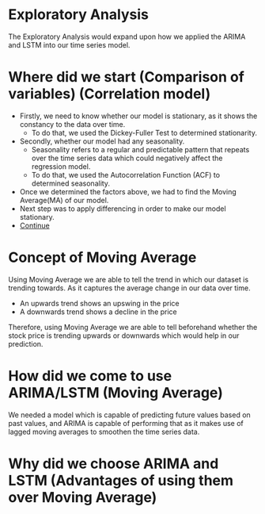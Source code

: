 # Exploratory Analysis
The Exploratory Analysis would expand upon how we applied the ARIMA and LSTM into our time series model.

# Where did we start (Comparison of variables) (Correlation model)
* Firstly, we need to know whether our model is stationary, as it shows the constancy to the data over time.
  * To do that, we used the Dickey-Fuller Test to determined stationarity.
* Secondly, whether our model had any seasonality.
  * Seasonality refers to a regular and predictable pattern that repeats over the time series data which could negatively affect the regression model.
  * To do that, we used the Autocorrelation Function (ACF) to determined seasonality.
* Once we determined the factors above, we had to find the Moving Average(MA) of our model.
* Next step was to apply differencing in order to make our model stationary.
* <a href="#arima">Continue</a>

# Concept of Moving Average
Using Moving Average we are able to tell the trend in which our dataset is trending towards. As it captures the average change in our data over time.
* An upwards trend shows an upswing in the price
* A downwards trend shows a decline in the price

Therefore, using Moving Average we are able to tell beforehand whether the stock price is trending upwards or downwards which would help in our prediction.

# How did we come to use ARIMA/LSTM (Moving Average)
<div id="arima"></div>
We needed a model which is capable of predicting future values based on past values, and ARIMA is capable of performing that as it makes use of lagged moving averages to smoothen the time series data.



# Why did we choose ARIMA and LSTM (Advantages of using them over Moving Average)
# 

